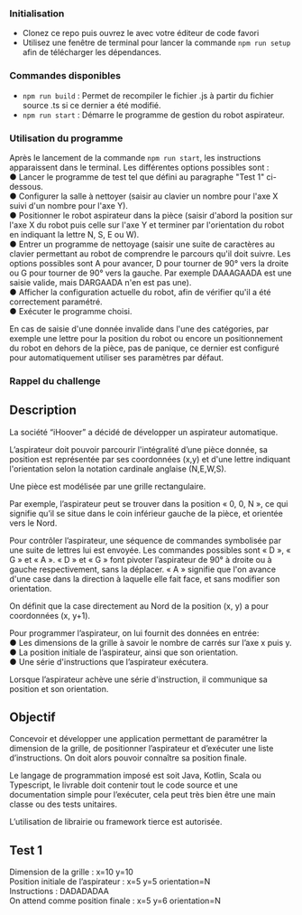 ### Initialisation

- Clonez ce repo puis ouvrez le avec votre éditeur de code favori
- Utilisez une fenêtre de terminal pour lancer la commande `npm run setup` afin de télécharger les dépendances.

### Commandes disponibles

- `npm run build` : Permet de recompiler le fichier .js à partir du fichier source .ts si ce dernier a été modifié.
- `npm run start` : Démarre le programme de gestion du robot aspirateur.

### Utilisation du programme

Après le lancement de la commande `npm run start`, les instructions apparaissent dans le terminal. Les différentes options possibles sont :  
● Lancer le programme de test tel que défini au paragraphe "Test 1" ci-dessous.  
● Configurer la salle à nettoyer (saisir au clavier un nombre pour l'axe X suivi d'un nombre pour l'axe Y).  
● Positionner le robot aspirateur dans la pièce (saisir d'abord la position sur l'axe X du robot puis celle sur l'axe Y et terminer par l'orientation du robot en indiquant la lettre N, S, E ou W).  
● Entrer un programme de nettoyage (saisir une suite de caractères au clavier permettant au robot de comprendre le parcours qu'il doit suivre. Les options possibles sont A pour avancer, D pour tourner de 90° vers la droite ou G pour tourner de 90° vers la gauche. Par exemple DAAAGAADA est une saisie valide, mais DARGAADA n'en est pas une).  
● Afficher la configuration actuelle du robot, afin de vérifier qu'il a été correctement paramétré.  
● Exécuter le programme choisi.

En cas de saisie d'une donnée invalide dans l'une des catégories, par exemple une lettre pour la position du robot ou encore un positionnement du robot en dehors de la pièce, pas de panique, ce dernier est configuré pour automatiquement utiliser ses paramètres par défaut.

### Rappel du challenge

## Description

La société “iHoover” a décidé de développer un aspirateur automatique.

L’aspirateur doit pouvoir parcourir l'intégralité d’une pièce donnée, sa position est représentée par ses
coordonnées (x,y) et d'une lettre indiquant l'orientation selon la notation cardinale anglaise (N,E,W,S).

Une pièce est modélisée par une grille rectangulaire.

Par exemple, l’aspirateur peut se trouver dans la position « 0, 0, N », ce qui signifie qu’il se situe dans le
coin inférieur gauche de la pièce, et orientée vers le Nord.

Pour contrôler l’aspirateur, une séquence de commandes symbolisée par une suite de lettres lui est
envoyée. Les commandes possibles sont « D », « G » et « A ». « D » et « G » font pivoter l’aspirateur de
90° à droite ou à gauche respectivement, sans la déplacer. « A » signifie que l'on avance d'une case
dans la direction à laquelle elle fait face, et sans modifier son orientation.

On définit que la case directement au Nord de la position (x, y) a pour coordonnées (x, y+1).

Pour programmer l’aspirateur, on lui fournit des données en entrée:  
● Les dimensions de la grille à savoir le nombre de carrés sur l’axe x puis y.  
● La position initiale de l’aspirateur, ainsi que son orientation.  
● Une série d'instructions que l’aspirateur exécutera.

Lorsque l’aspirateur achève une série d'instruction, il communique sa position et son orientation.

## Objectif

Concevoir et développer une application permettant de paramétrer la dimension de la grille, de
positionner l’aspirateur et d’exécuter une liste d’instructions. On doit alors pouvoir connaître sa
position finale.

Le langage de programmation imposé est soit Java, Kotlin, Scala ou Typescript, le livrable doit contenir
tout le code source et une documentation simple pour l’exécuter, cela peut très bien être une main
classe ou des tests unitaires.

L’utilisation de librairie ou framework tierce est autorisée.

## Test 1

Dimension de la grille : x=10 y=10  
Position initiale de l’aspirateur : x=5 y=5 orientation=N  
Instructions : DADADADAA  
On attend comme position finale : x=5 y=6 orientation=N
